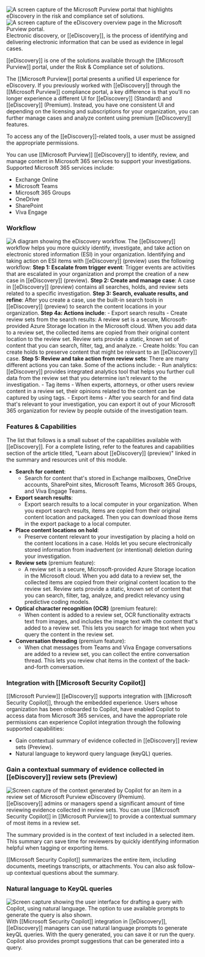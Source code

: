![A screen capture of the Microsoft Purview portal that highlights eDiscovery in the risk and compliance set of solutions.](https://learn.microsoft.com/en-us/training/wwl-sci/describe-purview-risk-compliance-governance/media/purview-portal-risk-compliance.png)
![A screen capture of the eDiscovery overview page in the Microsoft Purview portal.](https://learn.microsoft.com/en-us/training/wwl-sci/describe-purview-risk-compliance-governance/media/ediscovery-overview.png)
Electronic discovery, or [[eDiscovery]], is the process of identifying and delivering electronic information that can be used as evidence in legal cases.

[[eDiscovery]] is one of the solutions available through the [[Microsoft Purview]] portal, under the Risk & Compliance set of solutions.

The [[Microsoft Purview]] portal presents a unified UI experience for eDiscovery. If you previously worked with [[eDiscovery]] through the [[Microsoft Purview]] compliance portal, a key difference is that you'll no longer experience a different UI for [[eDiscovery]] (Standard) and [[eDiscovery]] (Premium). Instead, you have one consistent UI and depending on the licensing and subscriptions for your organization, you can further manage cases and analyze content using premium [[eDiscovery]] features.

To access any of the [[eDiscovery]]-related tools, a user must be assigned the appropriate permissions.

You can use [[Microsoft Purview]] [[eDiscovery]] to identify, review, and manage content in Microsoft 365 services to support your investigations. Supported Microsoft 365 services include:
- Exchange Online
- Microsoft Teams
- Microsoft 365 Groups
- OneDrive
- SharePoint
- Viva Engage
### Workflow
![A diagram showing the eDiscovery workflow.](https://learn.microsoft.com/en-us/training/wwl-sci/describe-purview-risk-compliance-governance/media/ediscovery-workflow.png)
The [[eDiscovery]] workflow helps you more quickly identify, investigate, and take action on electronic stored information (ESI) in your organization. Identifying and taking action on ESI items with [[eDiscovery]] (preview) uses the following workflow:
	**Step 1: Escalate from trigger event**: Trigger events are activities that are escalated in your organization and prompt the creation of a new case in [[eDiscovery]] (preview).
	**Step 2: Create and manage case**: A case in [[eDiscovery]] (preview) contains all searches, holds, and review sets related to a specific investigation.
	**Step 3: Search, evaluate results, and refine**: After you create a case, use the built-in search tools in [[eDiscovery]] (preview) to search the content locations in your organization.
	**Step 4a: Actions include**:
	- Export search results
	- Create review sets from the search results: A review set is a secure, Microsoft-provided Azure Storage location in the Microsoft cloud. When you add data to a review set, the collected items are copied from their original content location to the review set. Review sets provide a static, known set of content that you can search, filter, tag, and analyze.
	- Create holds: You can create holds to preserve content that might be relevant to an [[eDiscovery]] case.
	**Step 5: Review and take action from review sets**: There are many different actions you can take. Some of the actions include:
	- Run analytics: [[eDiscovery]] provides integrated analytics tool that helps you further cull data from the review set that you determine isn't relevant to the investigation.
	- Tag items - When experts, attorneys, or other users review content in a review set, their opinions related to the content can be captured by using tags.
	- Export items - After you search for and find data that's relevant to your investigation, you can export it out of your Microsoft 365 organization for review by people outside of the investigation team.
### Features & Capabilities
The list that follows is a small subset of the capabilities available with [[eDiscovery]]. For a complete listing, refer to the features and capabilities section of the article titled, "Learn about [[eDiscovery]] (preview)" linked in the summary and resources unit of this module.
- **Search for content**: 
	- Search for content that's stored in Exchange mailboxes, OneDrive accounts, SharePoint sites, Microsoft Teams, Microsoft 365 Groups, and Viva Engage Teams.
- **Export search results**: 
	- Export search results to a local computer in your organization. When you export search results, items are copied from their original content location and packaged. Then you can download those items in the export package to a local computer.
- **Place content locations on hold**: 
	- Preserve content relevant to your investigation by placing a hold on the content locations in a case. Holds let you secure electronically stored information from inadvertent (or intentional) deletion during your investigation.
- **Review sets** (premium feature):
	- A review set is a secure, Microsoft-provided Azure Storage location in the Microsoft cloud. When you add data to a review set, the collected items are copied from their original content location to the review set. Review sets provide a static, known set of content that you can search, filter, tag, analyze, and predict relevancy using predictive coding models.
- **Optical character recognition (OCR)** (premium feature):
	- When content is added to a review set, OCR functionality extracts text from images, and includes the image text with the content that's added to a review set. This lets you search for image text when you query the content in the review set.
- **Conversation threading** (premium feature):
	- When chat messages from Teams and Viva Engage conversations are added to a review set, you can collect the entire conversation thread. This lets you review chat items in the context of the back-and-forth conversation.
### Integration with [[Microsoft Security Copilot]]
[[Microsoft Purview]] [[eDiscovery]] supports integration with [[Microsoft Security Copilot]], through the embedded experience. Users whose organization has been onboarded to Copilot, have enabled Copilot to access data from Microsoft 365 services, and have the appropriate role permissions can experience Copilot integration through the following supported capabilities:
- Gain contextual summary of evidence collected in [[eDiscovery]] review sets (Preview).
- Natural language to keyword query language (keyQL) queries.
### Gain a contextual summary of evidence collected in [[eDiscovery]] review sets (Preview)
![Screen capture of the context generated by Copilot for an item in a review set of Microsoft Purview eDiscovery (Premium).](https://learn.microsoft.com/en-us/training/wwl-sci/describe-purview-risk-compliance-governance/media/purview-ediscovery-context-v2.png)
[[eDiscovery]] admins or managers spend a significant amount of time reviewing evidence collected in review sets. You can use [[Microsoft Security Copilot]] in [[Microsoft Purview]] to provide a contextual summary of most items in a review set.

The summary provided is in the context of text included in a selected item. This summary can save time for reviewers by quickly identifying information helpful when tagging or exporting items.

[[Microsoft Security Copilot]] summarizes the entire item, including documents, meetings transcripts, or attachments. You can also ask follow-up contextual questions about the summary.
### Natural language to KeyQL queries
![Screen capture showing the user interface for drafting a query with Copilot, using natural language. The option to use available prompts to generate the query is also shown.](https://learn.microsoft.com/en-us/training/wwl-sci/describe-purview-risk-compliance-governance/media/ediscovery-copilot-keyword-query.png)
With [[Microsoft Security Copilot]] integration in [[eDiscovery]], [[eDiscovery]] managers can use natural language prompts to generate keyQL queries. With the query generated, you can save it or run the query. Copilot also provides prompt suggestions that can be generated into a query.